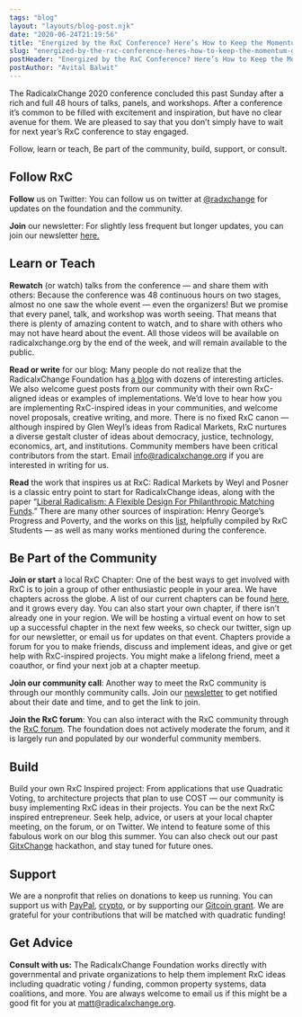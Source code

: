 ```yaml
---
tags: "blog"
layout: "layouts/blog-post.njk"
date: "2020-06-24T21:19:56"
title: "Energized by the RxC Conference? Here’s How to Keep the Momentum Going"
slug: "energized-by-the-rxc-conference-heres-how-to-keep-the-momentum-going"
postHeader: "Energized by the RxC Conference? Here’s How to Keep the Momentum Going"
postAuthor: "Avital Balwit"
---
```


The RadicalxChange 2020 conference concluded this past Sunday after a rich and full 48 hours of talks, panels, and workshops. After a conference it’s common to be filled with excitement and inspiration, but have no clear avenue for them. We are pleased to say that you don’t simply have to wait for next year’s RxC conference to stay engaged.

Follow, learn or teach, Be part of the community, build, support, or consult.

## Follow RxC

**Follow** us on Twitter: You can follow us on twitter at [@radxchange](https://twitter.com/RadxChange) for updates on the foundation and the community.

**Join** our newsletter: For slightly less frequent but longer updates, you can join our newsletter [here.](https://www.radicalxchange.org/newsletter)

## Learn or Teach

**Rewatch** (or watch) talks from the conference — and share them with others: Because the conference was 48 continuous hours on two stages, almost no one saw the whole event — even the organizers! But we promise that every panel, talk, and workshop was worth seeing. That means that there is plenty of amazing content to watch, and to share with others who may not have heard about the event. All those videos will be available on radicalxchange.org by the end of the week, and will remain available to the public.

**Read or write** for our blog: Many people do not realize that the RadicalxChange Foundation has [a blog](https://blog.radicalxchange.org/) with dozens of interesting articles. We also welcome guest posts from our community with their own RxC-aligned ideas or examples of implementations. We’d love to hear how you are implementing RxC-inspired ideas in your communities, and welcome novel proposals, creative writing, and more. There is no fixed RxC canon — although inspired by Glen Weyl’s ideas from Radical Markets, RxC nurtures a diverse gestalt cluster of ideas about democracy, justice, technology, economics, art, and institutions. Community members have been critical contributors from the start. Email [info@radicalxchange.org](mailto:info@radicalxchange.org) if you are interested in writing for us.

**Read** the work that inspires us at RxC: Radical Markets by Weyl and Posner is a classic entry point to start for RadicalxChange ideas, along with the paper “[Liberal Radicalism: A Flexible Design For Philanthropic Matching Funds](https://papers.ssrn.com/sol3/papers.cfm?abstract_id=3243656).” There are many other sources of inspiration: Henry George’s Progress and Poverty, and the works on this [list](https://www.radicalxchange.org/resources/), helpfully compiled by RxC Students — as well as many works mentioned during the conference.

## Be Part of the Community 

**Join or start** a local RxC Chapter: One of the best ways to get involved with RxC is to join a group of other enthusiastic people in your area. We have chapters across the globe. A list of our current chapters can be found [here](https://www.radicalxchange.org/chapters/), and it grows every day. You can also start your own chapter, if there isn’t already one in your region. We will be hosting a virtual event on how to set up a successful chapter in the next few weeks, so check our twitter, sign up for our newsletter, or email us for updates on that event. Chapters provide a forum for you to make friends, discuss and implement ideas, and give or get help with RxC-inspired projects. You might make a lifelong friend, meet a coauthor, or find your next job at a chapter meetup.

**Join our community call**: Another way to meet the RxC community is through our monthly community calls. Join our [newsletter](https://www.radicalxchange.org/newsletter) to get notified about their date and time, and to get the link to join.

**Join the RxC forum**: You can also interact with the RxC community through the [RxC forum](https://forum.radicalxchange.org/). The foundation does not actively moderate the forum, and it is largely run and populated by our wonderful community members.

## Build 

Build your own RxC Inspired project: From applications that use Quadratic Voting, to architecture projects that plan to use COST — our community is busy implementing RxC ideas in their projects. You can be the next RxC inspired entrepreneur. Seek help, advice, or users at your local chapter meeting, on the forum, or on Twitter. We intend to feature some of this fabulous work on our blog this summer. You can also check out our past [GitxChange](https://gitcoin.co/hackathon/GitxChange/onboard) hackathon, and stay tuned for future ones.

## Support

We are a nonprofit that relies on donations to keep us running. You can support us with [PayPal](https://www.paypal.com/donate/?token=SXoczkzexrl2mLIOlhnD42IQiBzlJSlqK1mT4pmhyFE1rU_J23rKRnC3F3o3ntBPPhZ6Um&country.x=US&locale.x=US), [crypto](https://commerce.coinbase.com/checkout/a68957cd-9253-4b60-ac6a-2b0d3f472647), or by supporting our [Gitcoin grant](https://gitcoin.co/grants/63/radicalxchange). We are grateful for your contributions that will be matched with quadratic funding!

## Get Advice 

**Consult with us:** The RadicalxChange Foundation works directly with governmental and private organizations to help them implement RxC ideas including quadratic voting / funding, common property systems, data coalitions, and more. You are always welcome to email us if this might be a good fit for you at [matt@radicalxchange.org](mailto:matt@radicalxchange.org).
